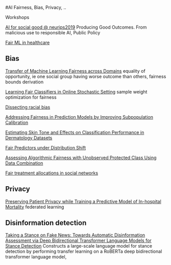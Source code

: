 
#AI Fairness, Bias, Privacy, ..

Workshops

[AI for social good @ neurips2019](https://aiforsocialgood.github.io/neurips2019/) 
Producing Good Outcomes. From malicious use to responsible AI, Public Policy


[Fair ML in healthcare](https://www.fairmlforhealth.com)

## Bias

[Transfer of Machine Learning Fairness across Domains](https://aiforsocialgood.github.io/neurips2019/accepted/track1/pdfs/57_aisg_neurips2019.pdf)
equality of opportunity, ie one social group having worse outcome than others, fairness bounds derivation

[Learning Fair Classifiers in Online Stochastic Setting](https://aiforsocialgood.github.io/neurips2019/accepted/track3/pdfs/63_aisg_neurips2019.pdf)
sample weight optimization for fairness

[Dissecting racial bias](https://drive.google.com/file/d/1mHkgTYuLMSPnM58h5n0FGwSf2tPPxmL5/view)

[Addressing Fairness in Prediction Models by Improving Subpopulation Calibration](https://drive.google.com/file/d/1zBk7WbhMb35dZoa4yxAJ65a8t__mKk-8/view)

[Estimating Skin Tone and Effects on Classification Performance in Dermatology Datasets](https://drive.google.com/file/d/1Wb-iD0XQjg8iidv8nEyIgzgSuDqmNDtN/view)

[Fair Predictors under Distribution Shift](https://drive.google.com/file/d/18DppittRVk-NUziIGf8LMBBCwNQeTtGL/view)

[Assessing Algorithmic Fairness with Unobserved
Protected Class Using Data Combination](https://drive.google.com/file/d/1OhXymrp9HgARpU9adEu2BGG0W14GlrJL/view)


[Fair treatment allocations in social networks](https://drive.google.com/file/d/17HWcrDIj1aD_EV2Xn9_V5elpzEbpeloi/view)
## Privacy

[Preserving Patient Privacy while Training a Predictive Model of In-hospital Mortality](https://aiforsocialgood.github.io/neurips2019/accepted/track2/pdfs/71_aisg_neurips2019.pdf)
federated learning

## Disinformation detection

[Taking a Stance on Fake News: Towards Automatic Disinformation Assessment via Deep Bidirectional Transformer Language Models for Stance Detection](https://aiforsocialgood.github.io/neurips2019/accepted/track1/pdfs/95_aisg_neurips2019.pdf)
Constructs a large-scale language model for stance detection by performing transfer learning on a RoBERTa deep bidirectional transformer language model,
